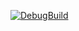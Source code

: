 [![DebugBuild](https://github.com/TakeuchiIori/GE3/actions/workflows/DebugBuild.yml/badge.svg?branch=main)](https://github.com/TakeuchiIori/GE3/actions/workflows/DebugBuild.yml)
